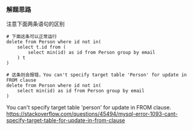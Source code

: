 ### 解题思路
注意下面两条语句的区别
```mysql
# 下面这条可以正常运行
delete from Person where id not in( 
    select t.id from (
        select min(id) as id from Person group by email
    ) t
)

# 这条则会报错，You can't specify target table 'Person' for update in FROM clause
delete from Person where id not in( 
    select min(id) as id from Person group by email
)
```
You can't specify target table 'person' for update in FROM clause. https://stackoverflow.com/questions/45494/mysql-error-1093-cant-specify-target-table-for-update-in-from-clause